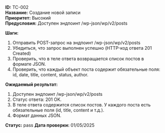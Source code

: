 **ID:** TC-002  
**Название:** Создание новой записи</br>
**Приоритет:** Высокий  
**Предусловия:** Доступен эндпоинт /wp-json/wp/v2/posts

**Шаги:**
1. Отправить POST-запрос на эндпоинт /wp-json/wp/v2/posts
2. Убедиться, что запрос выполнен успешно (HTTP-код ответа 201 Created)
3. Проверить, что в теле ответа возвращается список постов в формате JSON.
4. Проверить, что каждый объект поста содержит обязательные поля: id, date, title, content, status, author. </br>

**Ожидаемый результат:** 
1. Доступен эндпоинт /wp-json/wp/v2/posts
2. Статус ответа: 201 OK.
3. В теле ответа содержится список постов. У каждого поста есть обязательные поля (id, title, content и т.д.).
4. Формат данных JSON.
   
**Статус:** pass
**Дата проверки:** 01/05/2025
